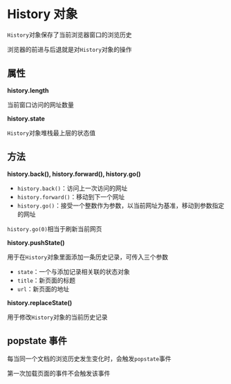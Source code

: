 # History 对象

`History`对象保存了当前浏览器窗口的浏览历史

浏览器的前进与后退就是对`History`对象的操作

## 属性

**history.length**

当前窗口访问的网址数量

**history.state**

`History`对象堆栈最上层的状态值

## 方法

**history.back(), history.forward(), history.go()**

* `history.back()`：访问上一次访问的网址
* `history.forward()`：移动到下一个网址
* `history.go()`：接受一个整数作为参数，以当前网址为基准，移动到参数指定的网址

`history.go(0)`相当于刷新当前网页

**history.pushState()**

用于在`History`对象里面添加一条历史记录，可传入三个参数

* `state`：一个与添加记录相关联的状态对象
* `title`：新页面的标题
* `url`：新页面的地址

**history.replaceState()**

用于修改`History`对象的当前历史记录

## popstate 事件

每当同一个文档的浏览历史发生变化时，会触发`popstate`事件

第一次加载页面的事件不会触发该事件